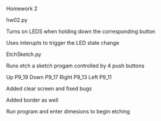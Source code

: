 Homework 2


hw02.py

   Turns on LEDS when holding down the corresponding button

   Uses interupts to trigger the LED state change
    

EtchSketch.py 

   Runs etch a sketch progam controlled by 4 push buttons
   
   Up P9_19
   Down P9_17
   Right P9_13
   Left P9_11
   
   Added clear screen and fixed bugs
   
   Added border as well
   
   Run program and enter dimesions to begin etching